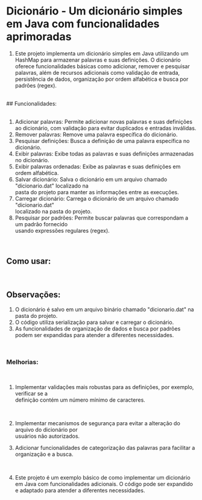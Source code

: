 # Dicionário - Um dicionário simples em Java com funcionalidades aprimoradas</br>

1. Este projeto implementa um dicionário simples em Java utilizando um HashMap para armazenar palavras e suas definições. O dicionário oferece funcionalidades básicas como adicionar, remover e pesquisar palavras, além de recursos adicionais como validação de entrada, persistência de dados, organização por ordem alfabética e busca por padrões (regex).</br>

</br>
## Funcionalidades:</br>
</br>

1. Adicionar palavras: Permite adicionar novas palavras e suas definições ao dicionário, com validação para evitar duplicados e entradas inválidas.</br>
2. Remover palavras: Remove uma palavra específica do dicionário.</br>
3. Pesquisar definições: Busca a definição de uma palavra específica no dicionário.</br>
4. Exibir palavras: Exibe todas as palavras e suas definições armazenadas no dicionário.</br>
5. Exibir palavras ordenadas: Exibe as palavras e suas definições em ordem alfabética.</br>
6. Salvar dicionário: Salva o dicionário em um arquivo chamado "dicionario.dat" localizado na</br> pasta do projeto para manter as informações entre as execuções.</br>
7. Carregar dicionário: Carrega o dicionário de um arquivo chamado "dicionario.dat" </br>localizado na pasta do projeto.</br>
8. Pesquisar por padrões: Permite buscar palavras que correspondam a um padrão fornecido </br>usando expressões regulares (regex).</br>
</br>

## Como usar:</br>

</br>

## Observações:</br>

1. O dicionário é salvo em um arquivo binário chamado "dicionario.dat" na pasta do projeto.</br>
2. O código utiliza serialização para salvar e carregar o dicionário.</br>
3. As funcionalidades de organização de dados e busca por padrões podem ser expandidas para atender a diferentes necessidades.
</br>

### Melhorias:</br>

</br>

1. Implementar validações mais robustas para as definições, por exemplo, verificar se a</br> definição contém um número mínimo de caracteres.</br>
</br>

2. Implementar mecanismos de segurança para evitar a alteração do arquivo do dicionário por</br> usuários não autorizados.</br>

3. Adicionar funcionalidades de categorização das palavras para facilitar a </br>organização e a busca.</br>
</br>

4. Este projeto é um exemplo básico de como implementar um dicionário em Java com funcionalidades adicionais. O código pode ser expandido e adaptado para atender a diferentes necessidades.
